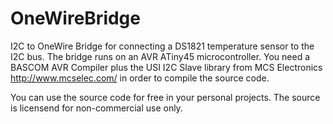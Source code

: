 # OneWireBridge
I2C to OneWire Bridge for connecting a DS1821 temperature sensor to the I2C bus. The bridge runs on an AVR ATiny45
microcontroller. You need a BASCOM AVR Compiler plus the USI I2C Slave library from MCS Electronics http://www.mcselec.com/ 
in order to compile the source code.

You can use the source code for free in your personal projects. The source is licensend for non-commercial use only.
